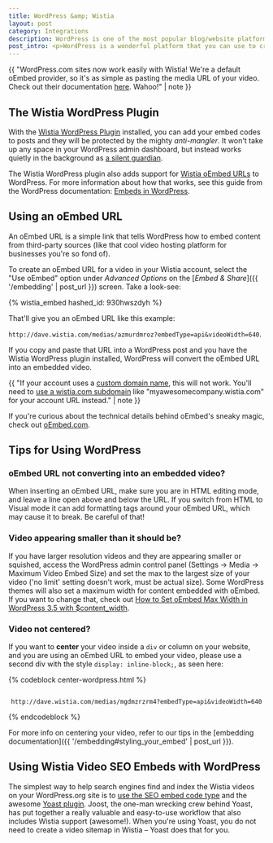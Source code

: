 ```yaml
---
title: WordPress &amp; Wistia
layout: post
category: Integrations
description: WordPress is one of the most popular blog/website platforms out there, and Wistia videos work quite well in the WordPress environment.
post_intro: <p>WordPress is a wonderful platform that you can use to create powerful websites, but it can sometimes strip out important parts of Wistia embed codes. Fortunately, there's an easy fix for that!</p> <p>To use Wistia and WordPress together in harmony, check out the <a href="#the_wistia_wordpress_plugin">Wistia WordPress plugin</a>. </p>
---
```


{{ "WordPress.com sites now work easily with Wistia! We're a default oEmbed provider, so it's as simple as pasting the media URL of your video. Check out their documentation <a href='https://en.support.wordpress.com/videos/wistia/'>here</a>. Wahoo!" | note }}

## The Wistia WordPress Plugin

With the [Wistia WordPress Plugin](https://wordpress.org/plugins/wistia-wordpress-oembed-plugin/) installed, you can add your embed codes to posts and they will be protected by the mighty _anti-mangler_. It won't take up any space in your WordPress admin dashboard, but instead works quietly in the background as <a href="//fast.wistia.net/embed/iframe/yr4ecy1p28?popover=true" class="wistia-popover[height=360,playerColor=84afde,width=640]">a silent guardian</a><script charset="ISO-8859-1" src="//fast.wistia.com/assets/external/popover-v1.js"></script><script src="//fast.wistia.net/static/iframe-api-v1.js"></script>.

The Wistia WordPress plugin also adds support for [Wistia oEmbed URLs](#using_an_oembed_url) to WordPress. For more information about how that works, see this guide from the WordPress documentation: [Embeds in WordPress](http://codex.wordpress.org/Embeds).


## Using an oEmbed URL

An oEmbed URL is a simple link that tells WordPress how to embed content from third-party sources (like that cool video hosting platform for businesses you're so fond of). 

To create an oEmbed URL for a video in your Wistia account, select the "Use oEmbed" option under _Advanced Options_ on the [_Embed & Share_]({{ '/embedding' | post_url }}) screen. Take a look-see:

{% wistia_embed hashed_id: 930hwszdyh %}

That'll give you an oEmbed URL like this example: 

`http://dave.wistia.com/medias/azmurdmroz?embedType=api&videoWidth=640`. 

If you copy and paste that URL into a WordPress post and you have the Wistia WordPress plugin installed, WordPress will convert the oEmbed URL into an embedded video.

{{ "If your account uses a [custom domain name](/doc/account-setup#set_a_custom_domain_cname), this will not work. You'll need to [use a wistia.com subdomain](/doc/account-setup#change_the_subdomain_url_of_your_wistia_account) like &quot;myawesomecompany.wistia.com&quot; for your account URL instead." | note }}

If you're curious about the technical details behind oEmbed's sneaky magic, check out [oEmbed.com](http://oembed.com).


## Tips for Using WordPress

### oEmbed URL not converting into an embedded video?
When inserting an oEmbed URL, make sure you are in HTML editing mode, and leave a line open above and below the URL. If you switch from HTML to Visual mode it can add formatting tags around your oEmbed URL, which may cause it to break. Be careful of that!

### Video appearing smaller than it should be?
If you have larger resolution videos and they are appearing smaller or squished, access the WordPress admin control panel (Settings -> Media -> Maximum Video Embed Size) and set the max to the largest size of your video ('no limit' setting doesn't work, must be actual size). Some WordPress themes will also set a maximum width for content embedded with oEmbed. If you want to change that, check out [How to Set oEmbed Max Width in WordPress 3.5 with $content_width](http://www.wpbeginner.com/wp-themes/how-to-set-oembed-max-width-in-wordpress-3-5-with-content_width/).

### Video not centered?
If you want to **center** your video inside a `div` or column on your website,
and you are using an oEmbed URL to embed your video, please use a second div with the
style `display: inline-block;`, as seen here:

{% codeblock center-wordpress.html %}
<div style="text-align: center;">
  <div style="display: inline-block;">

    http://dave.wistia.com/medias/mgdmzrzrm4?embedType=api&videoWidth=640

  </div>
</div>
{% endcodeblock %}

For more info on centering your video, refer to our tips in the [embedding documentation]({{ '/embedding#styling_your_embed' | post_url }}).


## Using Wistia Video SEO Embeds with WordPress

The simplest way to help search engines find and index the Wistia videos on your WordPress.org site is to [use the SEO embed code type](http://wistia.com/doc/video-seo#using_the_video_seo_embed_type) and the awesome [Yoast plugin](http://yoast.com/wordpress/video-seo/). Joost, the one-man wrecking crew behind Yoast, has put together a really valuable and easy-to-use workflow that also includes Wistia support (awesome!). When you're using Yoast, you do not need to create a video sitemap in Wistia – Yoast does that for you.


<script src="//fast.wistia.com/labs/play-when-visible/plugin.js"></script>
<script>
  window.wistiaEmbedShepherdReady = function(){
    wistiaEmbeds.onFind(function(video) {
    if (video.hashedId() !== 'unia2qw6p9') {
      video.addPlugin('playWhenVisible', {
        src: '//fast.wistia.com/labs/play-when-visible/plugin.js',
        outsideIframe: true
      });
    }
  });
  }
</script>
<script>
  wistiaJQuery(document).bind("wistia-popover", function(event, iframe) {
    iframe.wistiaApi.bind("end", function() {
      wistiaJQuery.fancybox.close();
    });
  });
</script>

